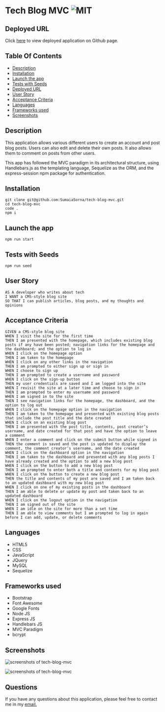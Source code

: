 # Tech Blog MVC ![MIT](https://img.shields.io/static/v1?label=MIT&message=License&color=critical)

## Deployed URL

Click [here]("#") to view deployed application on Github page.

## Table Of Contents

- [Description](#description)
- [Installation](#installation)
- [Launch the app](#launch-the-app)
- [Tests with Seeds](#tests-with-seeds)
- [Deployed URL](#deployed-url)
- [User Story](#user-story)
- [Acceptance Criteria](#acceptance-criteria)
- [Languages](#languages)
- [Frameworks used](#frameworks-used)
- [Screenshots](#screenshots)

## Description

This application allows various different users to create an account and post blog posts. Users can also edit and delete their own posts. It also allows them to comment on posts from other users.

This app has followed the MVC paradigm in its architectural structure, using Handlebars.js as the templating language, Sequelize as the ORM, and the express-session npm package for authentication.

## Installation

```
git clone git@github.com:SumaiaSorna/tech-blog-mvc.git
cd tech-blog-mvc
code .
npm i
```

## Launch the app

```
npm run start
```

## Tests with Seeds

```
npm run seed
```

## User Story

```
AS A developer who writes about tech
I WANT a CMS-style blog site
SO THAT I can publish articles, blog posts, and my thoughts and opinions
```

## Acceptance Criteria

```
GIVEN a CMS-style blog site
WHEN I visit the site for the first time
THEN I am presented with the homepage, which includes existing blog posts if any have been posted; navigation links for the homepage and the dashboard; and the option to log in
WHEN I click on the homepage option
THEN I am taken to the homepage
WHEN I click on any other links in the navigation
THEN I am prompted to either sign up or sign in
WHEN I choose to sign up
THEN I am prompted to create a username and password
WHEN I click on the sign-up button
THEN my user credentials are saved and I am logged into the site
WHEN I revisit the site at a later time and choose to sign in
THEN I am prompted to enter my username and password
WHEN I am signed in to the site
THEN I see navigation links for the homepage, the dashboard, and the option to log out
WHEN I click on the homepage option in the navigation
THEN I am taken to the homepage and presented with existing blog posts that include the post title and the date created
WHEN I click on an existing blog post
THEN I am presented with the post title, contents, post creator’s username, and date created for that post and have the option to leave a comment
WHEN I enter a comment and click on the submit button while signed in
THEN the comment is saved and the post is updated to display the comment, the comment creator’s username, and the date created
WHEN I click on the dashboard option in the navigation
THEN I am taken to the dashboard and presented with any blog posts I have already created and the option to add a new blog post
WHEN I click on the button to add a new blog post
THEN I am prompted to enter both a title and contents for my blog post
WHEN I click on the button to create a new blog post
THEN the title and contents of my post are saved and I am taken back to an updated dashboard with my new blog post
WHEN I click on one of my existing posts in the dashboard
THEN I am able to delete or update my post and taken back to an updated dashboard
WHEN I click on the logout option in the navigation
THEN I am signed out of the site
WHEN I am idle on the site for more than a set time
THEN I am able to view comments but I am prompted to log in again before I can add, update, or delete comments
```

## Languages

- HTML5
- CSS
- JavaScript
- JQuery
- MySQL
- Sequelize

## Frameworks used

- Bootstrap
- Font Awesome
- Google Fonts
- Node JS
- Express JS
- Handlebars JS
- MVC Paradigm
- bcrypt

## Screenshots

![screenshots of tech-blog-mvc](#)

![screenshots of tech-blog-mvc](#)

## Questions

If you have any questions about this application, please feel free to contact me in my <a href="mailto:sorna.sumaia@gmail.com">email.</a>
